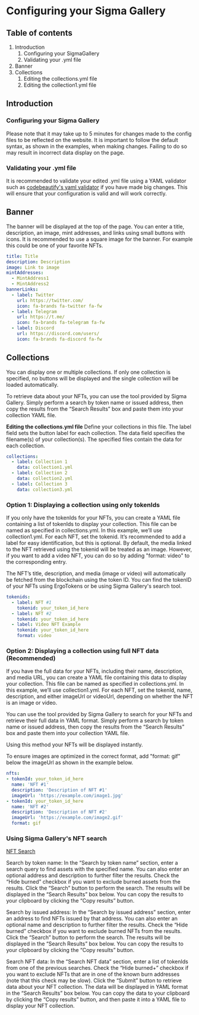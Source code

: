 # Configuring your Sigma Gallery

## Table of contents
1. Introduction
    1. Configuring your SigmaGallery
    2. Validating your .yml file
2. Banner
3. Collections
    1. Editing the collections.yml file
    2. Editing the collection1.yml file

## Introduction

### Configuring your Sigma Gallery
Please note that it may take up to 5 minutes for changes made to the config files to be reflected on the website. It is important to follow the default syntax, as shown in the examples, when making changes. Failing to do so may result in incorrect data display on the page.

### Validating your .yml file
It is recommended to validate your edited .yml file using a YAML validator such as [codebeautify's yaml validator](https://codebeautify.org/yaml-validator) if you have made big changes. This will ensure that your configuration is valid and will work correctly.

## Banner
The banner will be displayed at the top of the page. You can enter a title, description, an image, mint addresses, and links using small buttons with icons.
It is recommended to use a square image for the banner. For example this could be one of your favorite NFTs.

```yaml
title: Title
description: Description
image: Link to image
mintAddresses:
  - MintAddress1
  - MintAddress2
bannerLinks:
  - label: Twitter
    url: https://twitter.com/
    icon: fa-brands fa-twitter fa-fw
  - label: Telegram
    url: https://t.me/
    icon: fa-brands fa-telegram fa-fw
  - label: Discord
    url: https://discord.com/users/
    icon: fa-brands fa-discord fa-fw
```

## Collections
You can display one or multiple collections. If only one collection is specified, no buttons will be displayed and the single collection will be loaded automatically.

To retrieve data about your NFTs, you can use the tool provided by Sigma Gallery. Simply perform a search by token name or issued address, then copy the results from the “Search Results” box and paste them into your collection YAML file.

**Editing the collections.yml file**
Define your collections in this file. The label field sets the button label for each collection. The data field specifies the filename(s) of your collection(s). The specified files contain the data for each collection.

```yaml
collections:
  - label: Collection 1
    data: collection1.yml
  - label: Collection 2
    data: collection2.yml
  - label: Collection 3
    data: collection3.yml
```

### Option 1: Displaying a collection using only tokenIds
If you only have the tokenIds for your NFTs, you can create a YAML file containing a list of tokenIds to display your collection. This file can be named as specified in collections.yml. In this example, we’ll use collection1.yml. For each NFT, set the tokenid. It’s recommended to add a label for easy identification, but this is optional. By default, the media linked to the NFT retrieved using the tokenid will be treated as an image. However, if you want to add a video NFT, you can do so by adding "format: video" to the corresponding entry.

The NFT’s title, description, and media (image or video) will automatically be fetched from the blockchain using the token ID. You can find the tokenID of your NFTs using ErgoTokens or be using Sigma Gallery's search tool.

```yaml
tokenids:
  - label: NFT #1
    tokenid: your_token_id_here
  - label: NFT #2
    tokenid: your_token_id_here
  - label: Video NFT Example
    tokenid: your_token_id_here
    format: video
```

### Option 2: Displaying a collection using full NFT data (Recommended)
If you have the full data for your NFTs, including their name, description, and media URL, you can create a YAML file containing this data to display your collection. This file can be named as specified in collections.yml. In this example, we’ll use collection1.yml. For each NFT, set the tokenId, name, description, and either imageUrl or videoUrl, depending on whether the NFT is an image or video.

You can use the tool provided by Sigma Gallery to search for your NFTs and retrieve their full data in YAML format. Simply perform a search by token name or issued address, then copy the results from the “Search Results” box and paste them into your collection YAML file.

Using this method your NFTs will be displayed instantly.

To ensure images are optimized in the correct format, add "format: gif" below the imageUrl as shown in the example below.

```yaml
nfts:
- tokenId: your_token_id_here
  name: 'NFT #1'
  description: 'Description of NFT #1'
  imageUrl: 'https://example.com/image1.jpg'
- tokenId: your_token_id_here
  name: 'NFT #2'
  description: 'Description of NFT #2'
  imageUrl: 'https://example.com/image2.gif'
  format: gif
```

### Using Sigma Gallery's NFT search

[NFT Search](https://sigma.gallery/nftsearch)

Search by token name: In the “Search by token name” section, enter a search query to find assets with the specified name. You can also enter an optional address and description to further filter the results. Check the “Hide burned” checkbox if you want to exclude burned assets from the results. Click the “Search” button to perform the search. The results will be displayed in the “Search Results” box below. You can copy the results to your clipboard by clicking the “Copy results” button.

Search by issued address: In the “Search by issued address” section, enter an address to find NFTs issued by that address. You can also enter an optional name and description to further filter the results. Check the “Hide burned” checkbox if you want to exclude burned NFTs from the results. Click the “Search” button to perform the search. The results will be displayed in the “Search Results” box below. You can copy the results to your clipboard by clicking the “Copy results” button.

Search NFT data: In the “Search NFT data” section, enter a list of tokenIds from one of the previous searches. Check the “Hide burned+” checkbox if you want to exclude NFTs that are in one of the known burn addresses (note that this check may be slow). Click the “Submit” button to retrieve data about your NFT collection. The data will be displayed in YAML format in the “Search Results” box below. You can copy the data to your clipboard by clicking the “Copy results” button, and then paste it into a YAML file to display your NFT collection.
